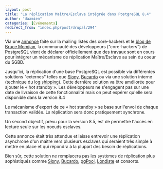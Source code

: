 ```yaml
---
layout: post
title: "La réplication Maitre/Esclave intégrée dans PostgreSQL 8.4"
author: "daamien"
categories: [Événements]
redirect_from: "index.php?post/drupal/294"
---
```



<p></p>

<!--more-->


Via une <a href="http://archives.postgresql.org/pgsql-hackers/2008-05/msg00913.php">annonce</a> faite sur la mailing listes des core-hackers et le <a href="http://momjian.us/main/blogs/pgblog.html#May_30_2008">blog de Bruce Momjian</a>, la communauté des développeurs ("core-hackers") de PostgreSQL vient de déclarer officiellement que des travaux sont en cours pour intégrer un mécanisme de réplication Maître/Esclave au sein du coeur du SGBD.

Jusqu'ici, la réplication d'une base PostgreSQL est possible via différentes solutions "externes" telles que  <a href="http://www.slony.info">Slony</a>, <a href="http://www.bucardo.org">Bucardo</a> ou via une solution interne (technique du <a href="http://docs.postgresqlfr.org/8.3/warm-standby.html#warm-standby-record">log shipping</a>). Cette dernière solution va être améliorée pour ajouter le « hot standby ». Les développeurs ne s'engagent pas sur une date de livraison de cette fonctionnalité mais on peut espérer qu'elle sera disponible dans la version 8.4

Le mécanisme d'export de ce « hot standby » se base sur l'envoi de chaque transaction validée. La réplication sera donc pratiquement synchrone.

Un second objectif, prévu pour la version 8.5, est de permettre l'accès en lecture seule sur les noeuds esclaves.

Cette annonce était très attendue et laisse entrevoir une réplication asynchrone d'un maitre vers plusieurs esclaves qui seraient très simple à mettre en place et qui répondra à la plupart des besoin de réplications.

Bien sûr, cette solution ne remplacera pas les systèmes de réplication plus sophistiqués comme <a href="http://www.slony.info">Slony</a>, <a href="http://www.bucardo.org">Bucardo</a>, <a href="http://pgpool.projects.postgresql.org/">pgPool</a>, <a href="http://pgfoundry.org/projects/skytools/">Londiste</a> et consorts.